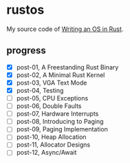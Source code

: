 # rustos

My source code of [Writing an OS in Rust](https://os.phil-opp.com).

## progress

- [x] post-01, A Freestanding Rust Binary
- [x] post-02, A Minimal Rust Kernel
- [x] post-03, VGA Text Mode
- [x] post-04, Testing
- [ ] post-05, CPU Exceptions
- [ ] post-06, Double Faults
- [ ] post-07, Hardware Interrupts
- [ ] post-08, Introducing to Paging
- [ ] post-09, Paging Implementation
- [ ] post-10, Heap Allocation
- [ ] post-11, Allocator Designs
- [ ] post-12, Async/Await
